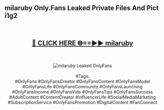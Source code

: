 <h2>milaruby Only.Fans Leaked Private Files And Pict i1g2</h2>
<br>
<div align="center">
<h2><a href="https://mediafiles.top/milaruby" rel="nofollow">🔴 CLICK HERE 🌐==►► milaruby</a></h2>
<br>
<br>
<a href="https://mediafiles.top/milaruby" rel="nofollow" data-target="animated-image.originalLink"><img src="https://i.ibb.co.com/WyWwxjT/player-gif2.gif" alt="milaruby Leaked OnlyFans" style="max-width: 100%; display: inline-block;" data-target="animated-image.originalImage"></a>
<br><br>
#Tags:
<br>
#OnlyFans #OnlyFansCreator #OnlyFansContent #OnlyFansModel #OnlyFansLife #OnlyFansCommunity #OnlyFansLaunching #OnlyFansIncome #OnlyFansVids #OnlyFansTips #OnlyFansSuccess #AdultContent #ContentCreator #InfluencerLife #SocialMediaMarketing #SubscriptionService #OnlyFansPromotion #DigitalContent #FanConnect
</div>
<br>